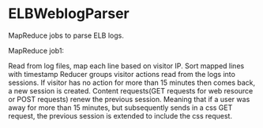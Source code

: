 # ELBWeblogParser

MapReduce jobs to parse ELB logs.

MapReduce job1: 

Read from log files, map each line based on visitor IP. Sort mapped lines with timestamp
Reducer groups visitor actions read from the logs into sessions. 
If visitor has no action for more than 15 minutes then comes back, a new session is created.
Content requests(GET requests for web resource or POST requests) renew the previous session. 
Meaning that if a user was away for more than 15 minutes, but subsequently sends in a css GET request, the previous session is extended to include the css request.
